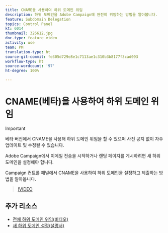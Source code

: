 ```yaml
---
title: CNAME을 사용하여 하위 도메인 위임
description: 하위 도메인을 Adobe Campaign에 완전히 위임하는 방법을 알아봅니다.
feature: Subdomain Delegation
topics: Control Panel
kt: 6014
thumbnail: 326612.jpg
doc-type: feature video
activity: use
team: PM
translation-type: ht
source-git-commit: fe305d729e8e1c7113ae1c310b3b8177f3cad093
workflow-type: ht
source-wordcount: '97'
ht-degree: 100%

---
```



# CNAME(베타)을 사용하여 하위 도메인 위임

>[!IMPORTANT]
>
> 베타 버전에서 CNAME을 사용해 하위 도메인 위임을 할 수 있으며 사전 공지 없이 자주 업데이트 및 수정될 수 있습니다.

Adobe Campaign에서 이메일 전송을 시작하거나 랜딩 페이지를 게시하려면 새 하위 도메인을 설정해야 합니다.

Campaign 컨트롤 패널에서 CNAME을 사용하여 하위 도메인을 설정하고 제출하는 방법을 알아봅니다.

>[!VIDEO](https://video.tv.adobe.com/v/326612?quality=12)

## 추가 리소스

* [전체 하위 도메인 위임(비디오)](./subdomain-delegation.md)
* [새 하위 도메인 설정(설명서)](https://experienceleague.adobe.com/docs/control-panel/using/subdomains-and-certificates/setting-up-new-subdomain.html?lang=ko#subdomains-and-certificates)
